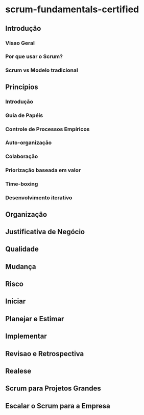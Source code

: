 # scrum-fundamentals-certified

## Introdução 
### Visao Geral
### Por que usar o Scrum?
### Scrum vs Modelo tradicional

## Princípios
### Introdução 
### Guia de Papéis 
### Controle de Processos Empíricos 
### Auto-organização 
### Colaboração
### Priorização baseada em valor 
### Time-boxing
### Desenvolvimento iterativo

## Organização
## Justificativa de Negócio
## Qualidade 
## Mudança
## Risco
## Iniciar
## Planejar e Estimar
## Implementar
## Revisao e Retrospectiva
## Realese
## Scrum para Projetos Grandes
## Escalar o Scrum para a Empresa
